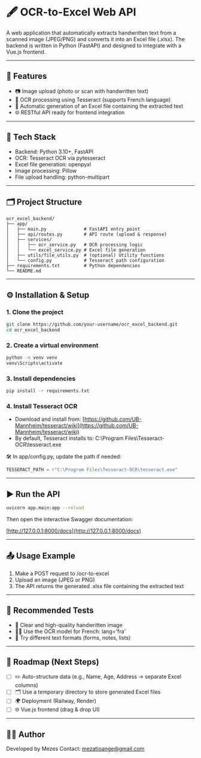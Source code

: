 # 🖋️ OCR-to-Excel Web API

A web application that automatically extracts handwritten text from a scanned image (JPEG/PNG) and converts it into an Excel file (.xlsx). The backend is written in Python (FastAPI) and designed to integrate with a Vue.js frontend.

---

## 🚀 Features

* 📷 Image upload (photo or scan with handwritten text)
* 🧠 OCR processing using Tesseract (supports French language)
* 📄 Automatic generation of an Excel file containing the extracted text
* 🌐 RESTful API ready for frontend integration

---

## 🧰 Tech Stack

* Backend: Python 3.10+, FastAPI
* OCR: Tesseract OCR via pytesseract
* Excel file generation: openpyxl
* Image processing: Pillow
* File upload handling: python-multipart

---

## 🗂️ Project Structure

```
ocr_excel_backend/
├── app/
│   ├── main.py              # FastAPI entry point
│   ├── api/routes.py        # API route (upload & response)
│   ├── services/
│   │   ├── ocr_service.py   # OCR processing logic
│   │   └── excel_service.py # Excel file generation
│   ├── utils/file_utils.py  # (optional) Utility functions
│   └── config.py            # Tesseract path configuration
├── requirements.txt         # Python dependencies
└── README.md
```

---

## ⚙️ Installation & Setup

### 1. Clone the project

```bash
git clone https://github.com/your-username/ocr_excel_backend.git
cd ocr_excel_backend
```

### 2. Create a virtual environment

```bash
python -m venv venv
venv\Scripts\activate
```

### 3. Install dependencies

```bash
pip install -r requirements.txt
```

### 4. Install Tesseract OCR

* Download and install from: [https://github.com/UB-Mannheim/tesseract/wiki](https://github.com/UB-Mannheim/tesseract/wiki)
* By default, Tesseract installs to:
  C:\Program Files\Tesseract-OCR\tesseract.exe

🛠️ In app/config.py, update the path if needed:

```python
TESSERACT_PATH = r"C:\Program Files\Tesseract-OCR\tesseract.exe"
```

---

## ▶️ Run the API

```bash
uvicorn app.main:app --reload
```

Then open the interactive Swagger documentation:

[http://127.0.0.1:8000/docs](http://127.0.0.1:8000/docs)

---

## 📤 Usage Example

1. Make a POST request to /ocr-to-excel
2. Upload an image (JPEG or PNG)
3. The API returns the generated .xlsx file containing the extracted text

---

## 🧪 Recommended Tests

* 📄 Clear and high-quality handwritten image
* 🧑‍🏫 Use the OCR model for French: lang='fra'
* 💬 Try different text formats (forms, notes, lists)

---

## 🧱 Roadmap (Next Steps)

* [ ] ✏️ Auto-structure data (e.g., Name, Age, Address → separate Excel columns)
* [ ] 🗂️ Use a temporary directory to store generated Excel files
* [ ] 🌍 Deployment (Railway, Render)
* [ ] 🌐 Vue.js frontend (drag & drop UI)

---

## 👨‍💻 Author

Developed by Mezes
Contact: [mezatioange@gmail.com](mailto:mezatioange@gmail.com)
